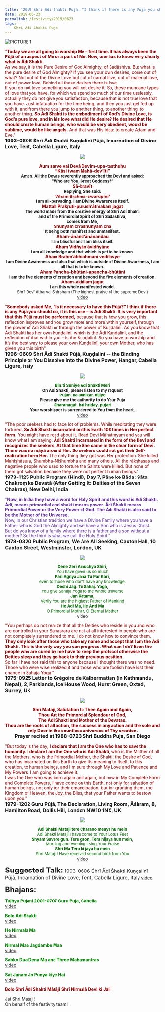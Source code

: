 ```yaml
---
title: '2019 Shri Adi Shakti Puja: "I think if there is any Pūjā you should do, it is this one – is Ādi Śhakti"'
date: 2019-06-23
permalink: /festivity/2019/0623
tags:
  - Shri Adi Shakti Puja
---
```


![PICTURE 1](/images/image1.png)

<p>
<font color="DarkRed">"<b>Today we are all going to worship Me – first time. It has always been the Pūjā of an aspect of Me or a part of Me. Now, one has to know very clearly what is Ādi Shakti.</b><br>
As we say, it is the Pure Desire of God Almighty, of Sadāshiva. But what is the pure desire of God Almighty? If you see your own desires, come out of what? Not out of the Divine Love but out of carnal love, out of material love, out of power love. Behind all these desires there is love.<br>
If you do not love something you will not desire it. So, these mundane types of love that you have, for which we spend so much of our time uselessly, actually they do not give you satisfaction, because that is not true love that you have. Just infatuation for the time being, and then you just get fed up with it, and from there you jump to another thing, to another thing, to another thing. <b>So Ādi Shakti is the embodiment of God’s Divine Love, is God’s pure love, and in his love what did He desire? He desired that He should create human beings, who would be very obedient, would be sublime, would be like angels.</b> And that was His idea: to create Adam and Eve."</font><br>
<font size="+0"><b>1993-0606 Śhrī Ādi Śhakti Kuṇḍalinī Pūjā, Incarnation of Divine Love, Tent, Cabella Ligure, Italy</b></font>
</p>

<div style="text-align: center"><img src="/images/image112.png" /></div>

<p style="text-align:center;">
<font color="DarkRed"><b>Aum sarve vai Devā Devīm-upa-tasthuhu<br>
“Kāsi twam Mahā-dev’īti”</b></font><br>
<font size="-1"><b>Amen. All the Devas reverently approached the Devi and asked:<br>
“Who are You, Great Goddess?”</b></font><br>
<font color="DarkRed"><b>Sā-bravīt</b></font><br>
<font size="-1"><b>Replying, She said:</b></font><br>
<font color="DarkRed"><b>“Aham Brahma-swarūpinī“</b></font><br>
<font size="-1"><b>I am all-pervading. I am Divine Awareness Itself.</b></font><br> 
<font color="DarkRed"><b>Mattah Prakṛuti-purush’ātmakam jagat</b></font><br>
<font size="-1"><b>The world made from the creative energy of Shri Adi Shakti<br>
and of the Primordial Spirit of Shri Sadashiva,<br> 
comes from Me,</b></font><br>
<font color="DarkRed"><b>Shūnyam ch’āshūnyam cha</b></font><br>
<font size="-1"><b>It being both manifest and unmanifest.</b></font><br>
<font color="DarkRed"><b>Aham-ānand’ānānandau</b></font><br>
<font size="-1"><b>I am blissful and I am bliss itself.</b></font><br>
<font color="DarkRed"><b>Aham Vidñyān’āvidñyāne</b></font><br> 
<font size="-1"><b>I am all knowledge and that which is yet to be known.</b></font><br>
<font color="DarkRed"><b>Aham Brahm’ābhrahmanī veditavye</b></font><br>
<font size="-1"><b>I am Divine Awareness and also that which is outside of Divine Awareness, I am all that is to be known.</b></font><br>
<font color="DarkRed"><b>Aham Pancha-bhūtāni-apancha-bhūtāni</b></font><br>
<font size="-1"><b>I am the five elements of creation and beyond the five elements of creation.</b></font><br>
<font color="DarkRed"><b>Aham-akhilam jagat</b></font><br>
<font size="-1"><b>I am this whole manifested world.</b><br>
Shrī-Devī Atharva-Shīrsham (The highest praise of the supreme Devi)</font><br>
<a href="https://www.youtube.com/watch?v=CYtOQdOYgU8">video</a>
</p>

<p>
<font color="DarkRed">"<b>Somebody asked Me, “Is it necessary to have this Pūjā?” I think if there is any Pūjā you should do, it is this one – is Ādi Shakti. It is very important that this Pūjā must be performed,</b> because that is how you grow, this reflection improves and you grow more and more within yourself, through the power of Ādi Shakti or through the power of Kuṇḍalinī. As you know that Ādi Shakti has her own Kuṇḍalinī, which is the Ādi Kuṇḍalinī, and the reflection of that within you – is the Kuṇḍalinī. So you have to worship and it’s the best way to please your own Kuṇḍalinī, your own Mother, who has given you this birth"</font><br>
<font size="+0"><b>1996-0609 Śhrī Ādi Śhakti Pūjā, Kuṇḍalinī -- the Binding Principle or You Dissolve into the Divine Power, Hangar, Cabella Ligure, Italy</b></font>
</p>

<div style="text-align: center"><img src="/images/image113.png" /></div>

<p style="text-align:center;">
<font size="-1"><font color="DarkGreen"><b>Bin.ti Suniye Adi Shakti Meri</b></font></font><br>
<font size="-1"><b>Oh Adi Shakti, please listen to my request</b></font><br>
<font size="-1"><font color="DarkGreen"><b>Pujan. ka adhikar. dijiye</b></font></font><br>
<font size="-1"><b>Please give me the authority to do Your Puja</b></font><br>
<font size="-1"><font color="DarkGreen"><b>Sharanagat. hai hriday. pujari</b></font></font><br>
<font size="-1"><b>Your worshipper is surrendered to You from the heart.</b></font><br>
<a href="https://www.youtube.com/watch?v=hMK6gaaQ1hU">video</a>
</p>

<p>
<font color="DarkRed">"The poor seekers had to face lot of problems. While meditating they were tortured. <b>So Ādi Śhakti incarnated on this Earth 108 times in Her perfect form.</b> You might have read about it. Read Devī Māhātmyam and you will know what I am saying. <b>Ādi Śhakti incarnated in the form of the Devī and recognized the seekers. At that time She came in the clear form of Devī. There was no māyā around Her. So seekers could not get their Self-realization form Her.</b> The only thing they got was Her protection. She killed Mahiṣhāsura, Śhumbha–Niśhumbha and many others. All the rākṣhasas and negative people who used to torture the Saints were killed. But none of them got salvation because they were not perfect human beings."</font><br>
<font size="+0"><b>1973-1125 Public Program (Hindi), Day 7, Pāne ke Bāda: Sāta Chakroṃ ke Devatā (After Getting It: Deities of the Seven Chakras), New Delhi, India</b></font>
</p>

<p>
<font color="RebeccaPurple">"<b>Now, in India they have a word for Holy Spirit and this word is Ādi Śhakti. Ādi, means primordial and śhakti means power. Ādi Śhakti means Primordial Power or the Very Power of God. The Ādi Śhakti is also said to be the Mother of the Universe.</b><br>
Now, in our Christian tradition we have a Divine Family where you have a Father who is God the Almighty and we have a Son who is Jesus Christ.<br>
But do you know of a family where there is a father and a son without a mother? So the third is what we call the Holy Spirit."</font><br>
<font size="+0"><b>1978-0320 Public Program, We Are All Seeking, Caxton Hall, 10 Caxton Street, Westminster, London, UK</b></font>
</p>

<div style="text-align: center"><img src="/images/image114.png" /></div>

<p style="color:DarkGreen; text-align:center;">
<font size="-1"><b>Dene Zeri Amuchya Shiri,</b></font><br>
<font size="-1">You have given us so much</font><br>
<font size="-1"><b>Pari Agnya Jana Tu Par Kari,</b><br>
even to those who don't have any knowledge,<br>
<b>Deshi Jag. Tu Sahaj. Yoga,</b><br>
You give Sahaja Yoga to the whole universe<br>
<b>Jan Kotama,</b><br>
Verily You are the highest Father of Mankind<br>
<b>He Adi Ma, He Anti Ma</b><br>
O Primordial Mother, O Eternal Mother</font><br>
<a href="https://www.youtube.com/watch?v=rbi_HSVoF2Q">video</a>
</p>

<p>
<font color="DarkRed">"You perhaps do not realize that all the Deities who reside in you and who are controlled in your Sahasrara are not at all interested in people who are not completely surrendered to me. I do not know how to convince them. <b>They only look after those who take my name and accept that I am the Adi Shakti. This is the only way you can progress. What can I do? Even the people who are cured by me have to keep the protocol otherwise the Deities sleep and they go back to their previous position.</b><br>
So far I have not said this to anyone because I thought there was no need. Those who were wise realized it and those who are foolish have lost their chance in Sahaja Yoga."</font><br>
<font size="+0"><b>1975-0925 Letter to Grégoire de Kalbermatten (in Kathmandu, Nepal), 2, Parklands, Ice House Wood, Hurst Green, Oxted, Surrey, UK</b></font>
</p>

<div style="text-align: center"><img src="/images/image115.png" /></div>

<p style="text-align:center;">
<font color="DarkRed"><b>Shri Mataji, Salutation to Thee Again and Again,<br>
Thou Art the Primordial Splendour of God,<br>
The Adi Shakti and Mother of the Devatas.<br>
Thou are the roots of all action, the success in any action and the sole and only Doer in the countless universes of Thy creation.</b></font><br>
<font size="+0"><b>Prayer recited at 1988-0723 Shri Buddha Puja, San Diego</b></font>
</p>

<p>
<font color="DarkRed">"But today is the day, <b>I declare that I am the One who has to save the humanity. I declare I am the One who is Ādi Śhakti</b>, who is the Mother of all the Mothers, who is the Primordial Mother, the Śhakti, the Desire of God, who has incarnated on this Earth to give Its meaning to Itself, to this creation, to human beings, and I'm sure through My Love and Patience and My Powers, I am going to achieve it.<br> 
I was the One who was born again and again, but now in My Complete Form and Complete Powers, I have come on this Earth, not only for salvation of human beings, not only for their emancipation, but for granting them, the Kingdom of Heaven, the Joy, the Bliss, that your Father wants to bestow upon you."</font><br>
<font size="+0"><b>1979-1202 Guru Pūjā, The Declaration, Living Room, Āśhram, 8, Hamilton Road, Dollis Hill, London NW10 1NX, UK</b></font>
</p>

<div style="text-align: center"><img src="/images/image116.png" /></div>

<p style="text-align:center;">
<font size="-1"><font color="DarkGreen"><b>Adi Shakti Mataji tere Charano meaya hu mein</b><br>
Adi Shakti Mataji I have come to Your Lotus Feet<br>
<b>Shyam Savere gun. Tere gaon,  Tera hijaya hun mein,</b><br>
Morning and evening I sing Your Praise<br>
<b>Shri Ma Tera hi jaya hu mein</b><br>
Shri Mataji I Have received second birth from You</font></font><br>
<a href="https://www.youtube.com/watch?v=L1wSDCxZKS0&index=15&list=PLC8554007A2C98EA0">video</a>
</p>

<font size="+2"><b>Suggested Talk:</b></font> 
<font size="+0">1993-0606 Śhrī Ādi Śhakti Kuṇḍalinī Pūjā, Incarnation of Divine Love, Tent, Cabella Ligure, Italy</font>
<a href="https://www.youtube.com/watch?v=9oN-l61yQ6g"> video</a><br>

<font size="+2"><b>Bhajans:</b></font>

<p>
<font color="green"><b>Tujhya Pujani 2001-0707 Guru Puja, Cabella</b></font><br>
<a href="https://www.youtube.com/watch?v=iJiGVlWeUlA"> video</a><br>
</p>

<p>
<font color="green"><b>Bolo Adi Shakti</b></font><br>
<a href="https://www.youtube.com/watch?v=2EDVlAAUdBg">video</a>
</p>

<p>
<font color="green"><b>He Nirmala Ma</b></font><br>
<a href="https://www.youtube.com/watch?v=v7T1xpKkYFU">video</a>
</p>
 
<p>
<font color="green"><b>Nirmal Maa Jagdambe Maa</b></font><br>
<a href="https://www.youtube.com/watch?v=bkuIgsoTXoo">video</a> 
</p>
<p>
<font color="green"><b>Sabko Dua Dena Ma and Three Mahamantras</b></font><br>
<a href="https://www.youtube.com/watch?v=lGC_kUMmabQ&index=95&list=PLC8554007A2C98EA0">video</a> 
</p>

<p>
<font color="green"><b>Sat Janam Jo Punya kiye Hai</b></font><br>
<a href="https://www.youtube.com/watch?v=oFGGshAsz2Q">video</a> 
</p>

<p>
<font color="DarkRed"><b>Bolo Shrī Ādi Shakti Mātājī Shrī Nirmalā Devi ki Jai!</b></font><br>
</p>

Jai Shri Mataji!<br>
On behalf of the festivity team!